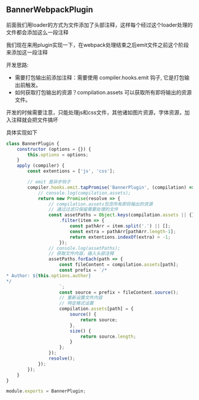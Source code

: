 ## BannerWebpackPlugin

前面我们用loader的方式为文件添加了头部注释，这样每个经过这个loader处理的文件都会添加这么一段注释

我们现在来用plugin实现一下，在webpack处理结束之后emit文件之前这个阶段来添加这一段注释

开发思路:

- 需要打包输出前添加注释：需要使用 compiler.hooks.emit 钩子, 它是打包输出前触发。
- 如何获取打包输出的资源？compilation.assets 可以获取所有即将输出的资源文件。

开发的时候需要注意，只能处理js和css文件，其他诸如图片资源，字体资源，加入注释就会把文件搞坏

具体实现如下
```js
class BannerPlugin {
    constructor (options = {}) {
        this.options = options;
    }
    apply (compiler) {
        const extentions = ['js', 'css'];

        // emit 是异步钩子
        compiler.hooks.emit.tapPromise('BannerPlugin', (compilation) => {
            // console.log(compilation.assets);
            return new Promise(resolve => {
                // compilation.assets包含所有即将输出的资源
                // 通过过滤只保留需要处理的文件
                const assetPaths = Object.keys(compilation.assets || {})
                    .filter(item => {
                        const pathArr = item.split('.') || [];
                        const extra = pathArr[pathArr.length-1];
                        return extentions.indexOf(extra) > -1;
                    });
                // console.log(assetPaths);
                // 获取文件内容，插入头部注释
                assetPaths.forEach(path => {
                    const fileContent = compilation.assets[path];
                    const prefix = `/*
* Author: ${this.options.author}
*/
                    `;
                    const source = prefix + fileContent.source();
                    // 重新设置文件内容
                    // 特定格式设置
                    compilation.assets[path] = {
                        source() {
                            return source;
                        },
                        size() {
                            return source.length;
                        }
                    };
                });
                resolve();
            });
        });
    }
}

module.exports = BannerPlugin;
```